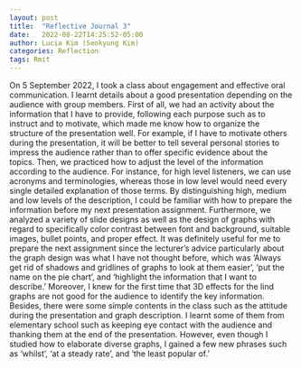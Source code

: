 ```yaml
---
layout: post
title:  "Reflective Journal 3"
date:   2022-08-22T14:25:52-05:00
author: Lucia Kim (Seokyung Kim)
categories: Reflection
tags: Rmit
---
```


On 5 September 2022, I took a class about engagement and effective oral communication. I learnt details about a good presentation depending on the audience with group members. First of all, we had an activity about the information that I have to provide, following each purpose such as to instruct and to motivate, which made me know how to organize the structure of the presentation well. For example, if I have to motivate others during the presentation, it will be better to tell several personal stories to impress the audience rather than to offer specific evidence about the topics. Then, we practiced how to adjust the level of the information according to the audience. For instance, for high level listeners, we can use acronyms and  terminologies, whereas those in low level would need every single detailed explanation of those terms. By distinguishing high, medium and low levels of the description, I could be familiar with how to prepare the information before my next presentation assignment. Furthermore, we analyzed a variety of slide designs as well as the design of graphs with regard to specifically color contrast between font and background, suitable images, bullet points, and proper effect. It was definitely useful for me to prepare the next assignment since the lecturer’s advice particularly about the graph design was what I have not thought before, which was ‘Always get rid of shadows and gridlines of graphs to look at them easier’, ‘put the name on the pie chart’, and ‘highlight the information that I want to describe.’ Moreover, I knew for the first time that 3D effects for the lind graphs are not good for the audience to identify the key information. Besides, there were some simple contents in the class such as the attitude during the presentation and graph description. I learnt some of them from elementary school such as keeping eye contact with the audience and thanking them at the end of the presentation. However, even though I studied how to elaborate diverse graphs, I gained a few new phrases such as ‘whilst’, ‘at a steady rate’, and ‘the least popular of.’
